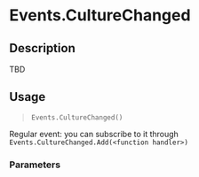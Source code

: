 # Events.CultureChanged
## Description
TBD

## Usage
> `Events.CultureChanged()`

Regular event: you can subscribe to it through `Events.CultureChanged.Add(<function handler>)`

### Parameters
